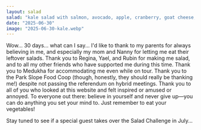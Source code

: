 ```yaml
---
layout: salad
salad: "kale salad with salmon, avocado, apple, cranberry, goat cheese, and caramelized pecan"
date: "2025-06-30"
image: "2025-06-30-kale.webp"
---
```


Wow... 30 days... what can I say... I'd like to thank to my parents for always believing in me, and especially my mom and Nanny for letting me eat their leftover salads. Thank you to Regina, Yael, and Rubin for making me salad, and to all my other friends who have supported me during this time. Thank you to Medukha for accommodating me even while on tour. Thank you to the Park Slope Food Coop (though, honestly, they should really be thanking me!) despite not passing the referendum on hybrid meetings. Thank you to all of you who looked at this website and felt inspired or amused or annoyed. To everyone out there: believe in yourself and never give up—you can do anything you set your mind to. Just remember to eat your vegetables!

Stay tuned to see if a special guest takes over the Salad Challenge in July...
